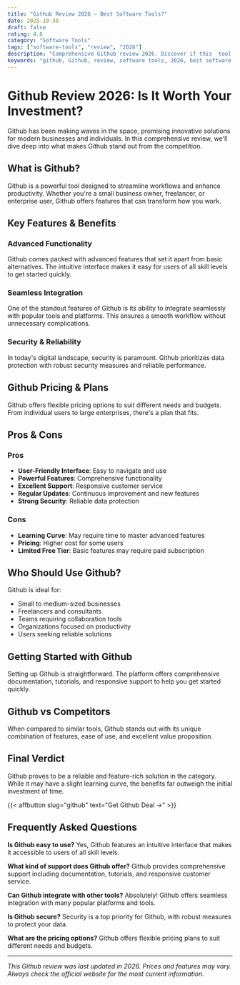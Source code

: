 ```yaml
---
title: "Github Review 2026 – Best Software Tools?"
date: 2025-10-30
draft: false
rating: 4.8
category: "Software Tools"
tags: ["software-tools", "review", "2026"]
description: "Comprehensive Github review 2026. Discover if this  tool is the best choice for your needs."
keywords: "github, Github, review, software tools, 2026, best software tools"
---
```


# Github Review 2026: Is It Worth Your Investment?

Github has been making waves in the  space, promising innovative solutions for modern businesses and individuals. In this comprehensive review, we'll dive deep into what makes Github stand out from the competition.

## What is Github?

Github is a powerful  tool designed to streamline workflows and enhance productivity. Whether you're a small business owner, freelancer, or enterprise user, Github offers features that can transform how you work.

## Key Features & Benefits

### Advanced Functionality
Github comes packed with advanced features that set it apart from basic alternatives. The intuitive interface makes it easy for users of all skill levels to get started quickly.

### Seamless Integration
One of the standout features of Github is its ability to integrate seamlessly with popular tools and platforms. This ensures a smooth workflow without unnecessary complications.

### Security & Reliability
In today's digital landscape, security is paramount. Github prioritizes data protection with robust security measures and reliable performance.

## Github Pricing & Plans

Github offers flexible pricing options to suit different needs and budgets. From individual users to large enterprises, there's a plan that fits.

## Pros & Cons

### Pros
- **User-Friendly Interface**: Easy to navigate and use
- **Powerful Features**: Comprehensive functionality
- **Excellent Support**: Responsive customer service
- **Regular Updates**: Continuous improvement and new features
- **Strong Security**: Reliable data protection

### Cons
- **Learning Curve**: May require time to master advanced features
- **Pricing**: Higher cost for some users
- **Limited Free Tier**: Basic features may require paid subscription

## Who Should Use Github?

Github is ideal for:
- Small to medium-sized businesses
- Freelancers and consultants
- Teams requiring collaboration tools
- Organizations focused on productivity
- Users seeking reliable  solutions

## Getting Started with Github

Setting up Github is straightforward. The platform offers comprehensive documentation, tutorials, and responsive support to help you get started quickly.

## Github vs Competitors

When compared to similar tools, Github stands out with its unique combination of features, ease of use, and excellent value proposition.

## Final Verdict

Github proves to be a reliable and feature-rich solution in the  category. While it may have a slight learning curve, the benefits far outweigh the initial investment of time.

{{< affbutton slug="github" text="Get Github Deal →" >}}

## Frequently Asked Questions

**Is Github easy to use?**
Yes, Github features an intuitive interface that makes it accessible to users of all skill levels.

**What kind of support does Github offer?**
Github provides comprehensive support including documentation, tutorials, and responsive customer service.

**Can Github integrate with other tools?**
Absolutely! Github offers seamless integration with many popular platforms and tools.

**Is Github secure?**
Security is a top priority for Github, with robust measures to protect your data.

**What are the pricing options?**
Github offers flexible pricing plans to suit different needs and budgets.

---

*This Github review was last updated in 2026. Prices and features may vary. Always check the official website for the most current information.*
